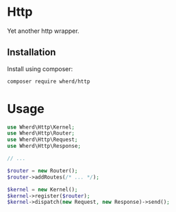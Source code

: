 # Http

Yet another http wrapper.

## Installation

Install using composer:

```bash
composer require wherd/http
```

# Usage

```php
use Wherd\Http\Kernel;
use Wherd\Http\Router;
use Wherd\Http\Request;
use Wherd\Http\Response;

// ...

$router = new Router();
$router->addRoutes(/* ... */);

$kernel = new Kernel();
$kernel->register($router);
$kernel->dispatch(new Request, new Response)->send();
```